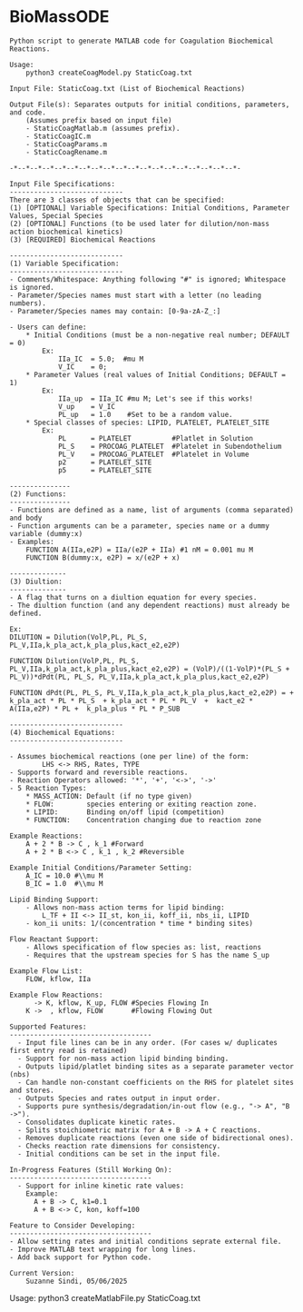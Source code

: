 # BioMassODE
    Python script to generate MATLAB code for Coagulation Biochemical Reactions.

    Usage:
        python3 createCoagModel.py StaticCoag.txt

    Input File: StaticCoag.txt (List of Biochemical Reactions)
    
    Output File(s): Separates outputs for initial conditions, parameters, and code.
        (Assumes prefix based on input file)
        - StaticCoagMatlab.m (assumes prefix).
        - StaticCoagIC.m
        - StaticCoagParams.m
        - StaticCoagRename.m

    -*--*--*--*--*--*--*--*--*--*--*--*--*--*--*--*--*--*--*-
    
    Input File Specifications:
    ----------------------------
    There are 3 classes of objects that can be specified:
    (1) [OPTIONAL] Variable Specifications: Initial Conditions, Parameter Values, Special Species
    (2) [OPTIONAL] Functions (to be used later for dilution/non-mass action biochemical kinetics)
    (3) [REQUIRED] Biochemical Reactions
    
    ----------------------------
    (1) Variable Specification:
    ----------------------------
    - Comments/Whitespace: Anything following "#" is ignored; Whitespace is ignored.
    - Parameter/Species names must start with a letter (no leading numbers).
    - Parameter/Species names may contain: [0-9a-zA-Z_:]

    - Users can define:
        * Initial Conditions (must be a non-negative real number; DEFAULT = 0)
            Ex:
                IIa_IC  = 5.0;  #mu M
                V_IC    = 0;
        * Parameter Values (real values of Initial Conditions; DEFAULT = 1)
            Ex:
                IIa_up  = IIa_IC #mu M; Let's see if this works!
                V_up    = V_IC
                PL_up   = 1.0    #Set to be a random value.
        * Special classes of species: LIPID, PLATELET, PLATELET_SITE
            Ex:
                PL      = PLATELET          #Platlet in Solution
                PL_S    = PROCOAG_PLATELET  #Platelet in Subendothelium
                PL_V    = PROCOAG_PLATELET  #Platelet in Volume
                p2      = PLATELET_SITE
                p5      = PLATELET_SITE
                
    ---------------
    (2) Functions:
    ---------------
    - Functions are defined as a name, list of arguments (comma separated) and body
    - Function arguments can be a parameter, species name or a dummy variable (dummy:x)
    - Examples:
        FUNCTION A(IIa,e2P) = IIa/(e2P + IIa) #1 nM = 0.001 mu M
        FUNCTION B(dummy:x, e2P) = x/(e2P + x)
    
    --------------
    (3) Diultion:
    --------------
    - A flag that turns on a diultion equation for every species.
    - The diultion function (and any dependent reactions) must already be defined.
    
    Ex:
    DILUTION = Dilution(VolP,PL, PL_S, PL_V,IIa,k_pla_act,k_pla_plus,kact_e2,e2P)

    FUNCTION Dilution(VolP,PL, PL_S, PL_V,IIa,k_pla_act,k_pla_plus,kact_e2,e2P) = (VolP)/((1-VolP)*(PL_S + PL_V))*dPdt(PL, PL_S, PL_V,IIa,k_pla_act,k_pla_plus,kact_e2,e2P)

    FUNCTION dPdt(PL, PL_S, PL_V,IIa,k_pla_act,k_pla_plus,kact_e2,e2P) = +  k_pla_act * PL * PL_S  + k_pla_act * PL * PL_V  +  kact_e2 * A(IIa,e2P) * PL +  k_pla_plus * PL * P_SUB

    ----------------------------
    (4) Biochemical Equations:
    ----------------------------
    
    - Assumes biochemical reactions (one per line) of the form:
            LHS <-> RHS, Rates, TYPE
    - Supports forward and reversible reactions.
    - Reaction Operators allowed: '*', '+', '<->', '->'
    - 5 Reaction Types:
        * MASS_ACTION: Default (if no type given)
        * FLOW:        species entering or exiting reaction zone.
        * LIPID:       Binding on/off lipid (competition)
        * FUNCTION:    Concentration changing due to reaction zone

    Example Reactions:
        A + 2 * B -> C , k_1 #Forward
        A + 2 * B <-> C , k_1 , k_2 #Reversible
        
    Example Initial Conditions/Parameter Setting:
        A_IC = 10.0 #\\mu M
        B_IC = 1.0  #\\mu M

    Lipid Binding Support:
        - Allows non-mass action terms for lipid binding:
            L_TF + II <-> II_st, kon_ii, koff_ii, nbs_ii, LIPID
        - kon_ii units: 1/(concentration * time * binding sites)

    Flow Reactant Support:
        - Allows specification of flow species as: list, reactions
        - Requires that the upstream species for S has the name S_up
   
    Example Flow List:
        FLOW, kflow, IIa
    
    Example Flow Reactions:
          -> K, kflow, K_up, FLOW #Species Flowing In
        K ->  , kflow, FLOW       #Flowing Flowing Out
        
    Supported Features:
    -----------------------------------
      - Input file lines can be in any order. (For cases w/ duplicates first entry read is retained)
      - Support for non-mass action lipid binding binding.
      - Outputs lipid/platlet binding sites as a separate parameter vector (nbs)
      - Can handle non-constant coefficients on the RHS for platelet sites and stores.
      - Outputs Species and rates output in input order.
      - Supports pure synthesis/degradation/in-out flow (e.g., "-> A", "B ->").
      - Consolidates duplicate kinetic rates.
      - Splits stoichiometric matrix for A + B -> A + C reactions.
      - Removes duplicate reactions (even one side of bidirectional ones).
      - Checks reaction rate dimensions for consistency.
      - Initial conditions can be set in the input file.

    In-Progress Features (Still Working On):
    -----------------------------------
      - Support for inline kinetic rate values:
        Example:
          A + B -> C, k1=0.1
          A + B <-> C, kon, koff=100

    Feature to Consider Developing:
    -----------------------------------
    - Allow setting rates and initial conditions seprate external file.
    - Improve MATLAB text wrapping for long lines.
    - Add back support for Python code.

    Current Version:
        Suzanne Sindi, 05/06/2025

Usage: python3 createMatlabFile.py StaticCoag.txt
